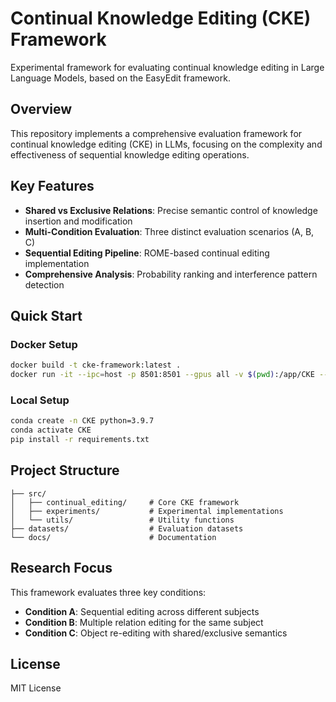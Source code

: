# Continual Knowledge Editing (CKE) Framework

Experimental framework for evaluating continual knowledge editing in Large Language Models, based on the EasyEdit framework.

## Overview

This repository implements a comprehensive evaluation framework for continual knowledge editing (CKE) in LLMs, focusing on the complexity and effectiveness of sequential knowledge editing operations.

## Key Features

- **Shared vs Exclusive Relations**: Precise semantic control of knowledge insertion and modification
- **Multi-Condition Evaluation**: Three distinct evaluation scenarios (A, B, C)
- **Sequential Editing Pipeline**: ROME-based continual editing implementation
- **Comprehensive Analysis**: Probability ranking and interference pattern detection

## Quick Start

### Docker Setup
```bash
docker build -t cke-framework:latest .
docker run -it --ipc=host -p 8501:8501 --gpus all -v $(pwd):/app/CKE --name cke-container cke-framework:latest
```

### Local Setup
```bash
conda create -n CKE python=3.9.7
conda activate CKE
pip install -r requirements.txt
```

## Project Structure

```
├── src/
│   ├── continual_editing/     # Core CKE framework
│   ├── experiments/           # Experimental implementations
│   └── utils/                 # Utility functions
├── datasets/                  # Evaluation datasets
└── docs/                      # Documentation
```

## Research Focus

This framework evaluates three key conditions:
- **Condition A**: Sequential editing across different subjects
- **Condition B**: Multiple relation editing for the same subject
- **Condition C**: Object re-editing with shared/exclusive semantics

## License

MIT License